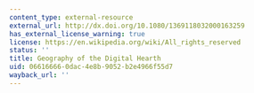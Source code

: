 ```yaml
---
content_type: external-resource
external_url: http://dx.doi.org/10.1080/1369118032000163259
has_external_license_warning: true
license: https://en.wikipedia.org/wiki/All_rights_reserved
status: ''
title: Geography of the Digital Hearth
uid: 06616666-0dac-4e8b-9052-b2e4966f55d7
wayback_url: ''
---
```

